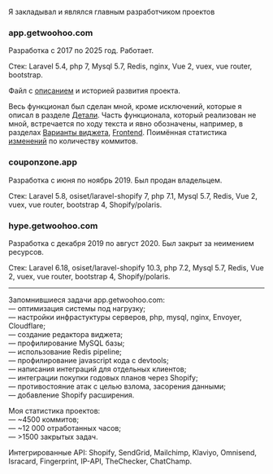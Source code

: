 
Я закладывал и являлся главным разработчиком проектов

### app.getwoohoo.com

Разработка с 2017 по 2025 год. Работает.

Стек: Laravel 5.4, php 7, Mysql 5.7, Redis, nginx, Vue 2, vuex, vue router, bootstrap.  

Файл с [описанием][app.getwoohoo.com] и историей развития проекта.

Весь функционал был сделан мной, кроме исключений, которые я описал
в разделе [Детали][Детали]. Часть функционала, который реализован не мной,
встречается по ходу текста и явно обозначены, например, в разделах [Варианты виджета][Варианты виджета],
[Frontend][Frontend]. Поимённая статистика [изменений][Список разработчиков] по 
количеству коммитов.

### couponzone.app
Разработка с июня по ноябрь 2019. Был продан владельцем.  

Стек: Laravel 5.8, osiset/laravel-shopify 7, php 7.1, Mysql 5.7, Redis, Vue 2, vuex, vue router, bootstrap 4, Shopify/polaris.

### hype.getwoohoo.com
Разработка с декабря 2019 по август 2020. Был закрыт за неимением ресурсов.

Стек: Laravel 6.18, osiset/laravel-shopify 10.3, php 7.2, Mysql 5.7, Redis, Vue 2, vuex, vue router, bootstrap 4, Shopify/polaris.

<hr />

Запомнившиеся задачи app.getwoohoo.com:  
    &mdash; оптимизация системы под нагрузку; <br />
    &mdash; настройки инфрастуктуры серверов, php, mysql, nginx, Envoyer, Cloudflare; <br />
    &mdash; создание редактора виджета; <br />
    &mdash; профилирование MySQL базы; <br />
    &mdash; использование Redis pipeline; <br />
    &mdash; профилирование javascript кода с devtools; <br />
    &mdash; написания интеграций для отдельных клиентов; <br />
    &mdash; интеграции покупки годовых планов через Shopify; <br />
    &mdash; противостояние атак с целью взлома, засорения данными; <br />
    &mdash; добавление Shopify расширения. <br />

Моя статистика проектов:  
&mdash; ~4500 коммитов;<br />
&mdash; ~12 000 отработанных часов;<br />
&mdash; >1500 закрытых задач.<br />

Интегрированные API:
    Shopify, SendGrid, Mailchimp, Klaviyo, Omnisend, Isracard, Fingerprint, IP-API, TheChecker, ChatChamp.

[app.getwoohoo.com]: https://github.com/nonick891/interview-projects-presentation-overview/tree/main/app.getwoohoo.com
[Детали]: https://github.com/nonick891/interview-projects-presentation-overview/tree/main/app.getwoohoo.com#детали
[Варианты виджета]: https://github.com/nonick891/interview-projects-presentation-overview/tree/main/app.getwoohoo.com#варианты-виджета
[Frontend]: https://github.com/nonick891/interview-projects-presentation-overview/tree/main/app.getwoohoo.com#frontend
[Список разработчиков]: https://github.com/nonick891/interview-projects-presentation-overview/tree/main/app.getwoohoo.com#список-разработчиков